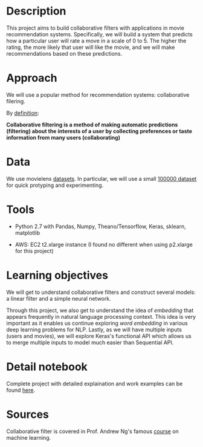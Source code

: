 # Description

This project aims to build collaborative filters with applications in movie recommendation systems. Specifically, we will build a system that predicts how a particular user will rate a move in a scale of 0 to 5. The higher the rating, the more likely that user will like the movie, and we will make recommendations based on these predictions.

# Approach
We will use a popular method for recommendation systems: collaborative filering.

By [definition](https://en.wikipedia.org/wiki/Collaborative_filtering):

**Collaborative filtering is a method of making automatic predictions (filtering) about the interests of a user by collecting preferences or taste information from many users (collaborating)**

# Data

We use movielens [datasets](http://files.grouplens.org/datasets/movielens/ml-20m.zip). In particular, we will use a small [100000 dataset ](http://files.grouplens.org/datasets/movielens/ml-latest-small.zip) for quick protyping and experimenting.

# Tools

- Python 2.7 with Pandas, Numpy, Theano/Tensorflow, Keras, sklearn, matplotlib

- AWS: EC2 t2.xlarge instance (I found no different when using p2.xlarge for this project)


# Learning objectives
We will get to understand collaborative filters and construct several models: a linear filter and a simple neural network.

Through this project, we also get to understand the idea of *embedding* that appears frequently in natural language processing context. This idea is very important as it enables us continue exploring *word embedding* in various deep learning problems for NLP. Lastly, as we will have multiple inputs (users and movies), we will explore Keras's functional API which allows us to merge multiple inputs to model much easier than Sequential API.

# Detail notebook
Complete project with detailed explaination and work examples can be found [here](https://github.com/tnaduc/Collaborative_filtering/blob/master/Collaborative%20filter%20for%20movie%20recommendation.ipynb).

# Sources

Collaborative filter is covered in Prof. Andrew Ng's famous [course](https://www.coursera.org/learn/machine-learning) on machine learning.



